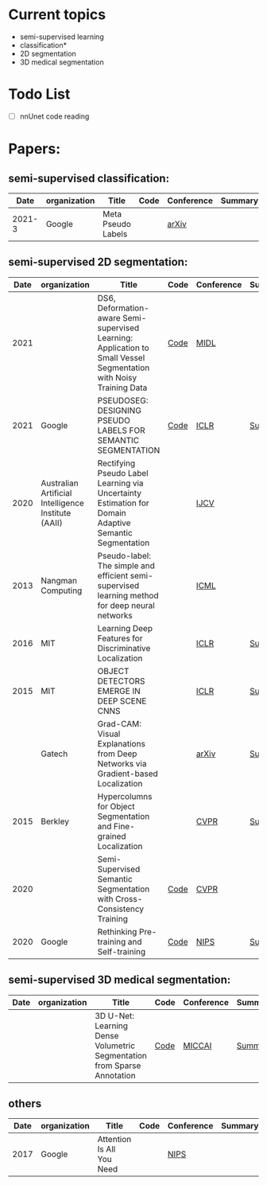 # Current topics

* semi-supervised learning
* classification*
* 2D segmentation
* 3D medical segmentation

# Todo List

* [ ] nnUnet code reading

# Papers:

## semi-supervised classification:

|Date|organization|Title|Code|Conference|Summary|
|---|---|---|---|---|---|
|2021-3|Google|Meta Pseudo Labels|  |[arXiv](papers/Meta.pdf)|  |


## semi-supervised 2D segmentation:

|Date|organization|Title|Code|Conference|Summary|
|---|---|---|---|---|---|
|2021|    |DS6, Deformation-aware Semi-supervised Learning: Application to Small Vessel Segmentation with Noisy Training Data|[Code](https://github.com/soumickmj/DS6)|[MIDL](https://openreview.net/pdf?id=2t0_AxD1otB)| |
|2021|Google|PSEUDOSEG: DESIGNING PSEUDO LABELS FOR SEMANTIC SEGMENTATION|[Code](https://github.com/googleinterns/wss)|[ICLR](papers/PSEUDOSEG.pdf)|[Summary](paper-summary/PSEUDOSEG-s.md)|
|2020|Australian Artificial Intelligence Institute (AAII)|Rectifying Pseudo Label Learning via Uncertainty Estimation for Domain Adaptive Semantic Segmentation| |[IJCV](https://arxiv.org/pdf/2010.09713.pdf)|   |
|2013|Nangman Computing|Pseudo-label: The simple and efficient semi-supervised learning method for deep neural networks| |[ICML](papers/2013-ICML-01.pdf)|   |
|2016|MIT|Learning Deep Features for Discriminative Localization| |[ICLR](papers/learning.pdf)|[Summary](paper-summary/2.md)   |
|2015|MIT|OBJECT DETECTORS EMERGE IN DEEP SCENE CNNS| |[ICLR](papers/OBJECT.pdf)|[Summary](paper-summary/3.md)   |
|   |Gatech|Grad-CAM: Visual Explanations from Deep Networks via Gradient-based Localization| |[arXiv](papers/Grad-CAM.pdf)|[Summary](paper-summary/4.md)   |
|2015|Berkley|Hypercolumns for Object Segmentation and Fine-grained Localization| |[CVPR](papers/Hariharan.pdf)|[Summary](paper-summary/Hariharan-s.md)   |
|2020|   |Semi-Supervised Semantic Segmentation with Cross-Consistency Training|[Code](https://github.com/yassouali/CCT)|[CVPR](papers/Semi.pdf)|    |
|2020|Google|Rethinking Pre-training and Self-training|[Code](https://github.com/tensorflow/tpu/tree/master/models/official/detection/projects/self_training)|[NIPS](papers/Rethinking.pdf)|[Summary](paper-summary/Semi-s.md)|

## semi-supervised 3D medical segmentation:
|Date|organization|Title|Code|Conference|Summary|
|---|---|---|---|---|---|
|   |   |3D U-Net: Learning Dense Volumetric Segmentation from Sparse Annotation|[Code](https://github.com/lee-zq/3DUNet-Pytorch)|[MICCAI](papers/3D-U-Net.pdf)|[Summary]()    |
## others
|Date|organization|Title|Code|Conference|Summary|
|---|---|---|---|---|---|
|2017|Google|Attention Is All You Need| |[NIPS](papers/Attention.pdf)|  |




















